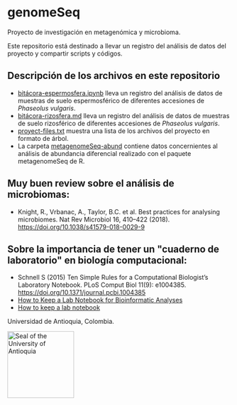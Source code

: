 # genomeSeq
Proyecto de investigación en metagenómica y microbioma.

Este repositorio está destinado a llevar un registro del análisis de datos del proyecto y compartir scripts y códigos.

## Descripción de los archivos en este repositorio
- [bitácora-espermosfera.ipynb](bitácora-espermosfera.ipynb) lleva un registro del análisis de datos de muestras de suelo espermosférico de diferentes accesiones de *Phaseolus vulgaris*.
- [bitácora-rizosfera.md](bitácora-rizosfera.md) lleva un registro del análisis de datos de muestras de suelo rizosférico de diferentes accesiones de *Phaseolus vulgaris*.
- [proyect-files.txt](proyect-files.txt) muestra una lista de los archivos del proyecto en formato de árbol.
- La carpeta [metagenomeSeq-abund](metagenomeSeq-abund/) contiene datos concernientes al análisis de abundancia diferencial realizado con el paquete metagenomeSeq de R.

## Muy buen review sobre el análisis de microbiomas:
- Knight, R., Vrbanac, A., Taylor, B.C. et al. Best practices for analysing microbiomes. Nat Rev Microbiol 16, 410–422 (2018). https://doi.org/10.1038/s41579-018-0029-9

## Sobre la importancia de tener un "cuaderno de laboratorio" en biología computacional:  
- Schnell S (2015) Ten Simple Rules for a Computational Biologist’s Laboratory Notebook. PLoS Comput Biol 11(9): e1004385. https://doi.org/10.1371/journal.pcbi.1004385
- [How to Keep a Lab Notebook for Bioinformatic Analyses](https://blog.addgene.org/how-to-keep-a-lab-notebook-for-bioinformatic-analyses)
- [How to keep a lab notebook](https://www.sciencemag.org/careers/2019/09/how-keep-lab-notebook)

Universidad de Antioquia, Colombia.

<img src="https://upload.wikimedia.org/wikipedia/commons/thumb/f/fb/Escudo-UdeA.svg/1200px-Escudo-UdeA.svg.png" title="Seal of the University of Antioquia" height="150">
